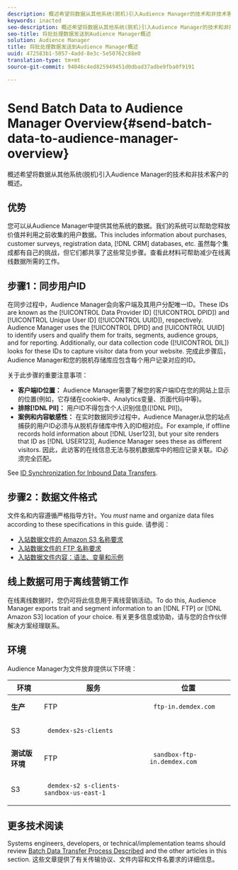 ```yaml
---
description: 概述希望将数据从其他系统(脱机)引入Audience Manager的技术和非技术客户的概述。
keywords: inacted
seo-description: 概述希望将数据从其他系统(脱机)引入Audience Manager的技术和非技术客户的概述。
seo-title: 将批处理数据发送到Audience Manager概述
solution: Audience Manager
title: 将批处理数据发送到Audience Manager概述
uuid: 472583b1-5057-4add-8e3c-5e50762c88e0
translation-type: tm+mt
source-git-commit: 94046c4ed825949451d0dbad37adbe9fba0f9191

---
```



# Send Batch Data to Audience Manager Overview{#send-batch-data-to-audience-manager-overview}

概述希望将数据从其他系统(脱机)引入Audience Manager的技术和非技术客户的概述。

## 优势

<!-- c_offline_to_online.xml -->

您可以从Audience Manager中提供其他系统的数据。我们的系统可以帮助您释放价值并利用之前收集的用户数据。This includes information about purchases, customer surveys, registration data, [!DNL CRM] databases, etc. 虽然每个集成都有自己的挑战，但它们都共享了这些常见步骤。查看此材料可帮助减少在线离线数据所需的工作。

## 步骤1：同步用户ID

在同步过程中，Audience Manager会向客户端及其用户分配唯一ID。These IDs are known as the [!UICONTROL Data Provider ID] ([!UICONTROL DPID]) and [!UICONTROL Unique User ID] ([!UICONTROL UUID]), respectively. Audience Manager uses the [!UICONTROL DPID] and [!UICONTROL UUID] to identify users and qualify them for traits, segments, audience groups, and for reporting. Additionally, our data collection code ([!UICONTROL DIL]) looks for these IDs to capture visitor data from your website. 完成此步骤后，Audience Manager和您的脱机存储库应包含每个用户记录对应的ID。

关于此步骤的重要注意事项：

* **客户端ID位置：** Audience Manager需要了解您的客户端ID在您的网站上显示的位置(例如，它存储在cookie中、Analytics变量、页面代码中等)。
* **排除[!DNL PII]：** 用户ID不得包含个人识别信息([!DNL PII])。
* **案例和内容敏感性：** 在实时数据同步过程中，Audience Manager从您的站点捕获的用户ID必须与从脱机存储库中传入的ID相对应。For example, if offline records hold information about [!DNL User123], but your site renders that ID as [!DNL USER123], Audience Manager sees these as different visitors. 因此，此访客的在线信息无法与脱机数据库中的相应记录关联。ID必须完全匹配。

See [ID Synchronization for Inbound Data Transfers](../../../integration/sending-audience-data/batch-data-transfer-explained/id-sync-http.md).

<!-- 

<p> <b>Step 2: Create a Translation File</b> </p> 
<p>A translation file classifies data according to uniform and logical hierarchy. It is a taxonomy that helps you organize information from general categories (e.g., geography) to more precise classifications (e.g., <i>geography > United States > New York</i>). Also, it labels data with to easy to understand names such as "gender=male" or "color=green" instead of with your internal SKUs, abbreviations, or other names. The file lets Audience Manager display this information in a readable, logical manner. You and your data partners must create and share the translation file with Audience Manager before any real-time or server-to-server data transfers can begin. You can update this file on a schedule relevant to your business needs. </p> 
<p>Important considerations about this step: </p> 
<ul id="ul_6A05AECB0BD649B1BF1B34058E9008E2"> 
 <li id="li_39817ED898F14156A77FCAC066FE0968"> <b>Create a comprehensive list:</b> The translation file must include all the possible values that can be passed in on a particular key. For example, if you have category key called "color" and it accepts the values "red," "green," and "blue," the translation file must contain <i>all</i> those elements. </li> 
 <li id="li_19CAD7683BCF45278E2991C1EDBC9903"> <b>Case and content sensitivity:</b> The key-values in the file must match the values actually passed in to Audience Manager from your website. </li> 
</ul> 
<p>See DATA TRANSLATION FILE. </p>

 -->

## 步骤2：数据文件格式

文件名和内容遵循严格指导方针。You *must* name and organize data files according to these specifications in this guide. 请参阅：

* [入站数据文件的 Amazon S3 名称要求](../../../integration/sending-audience-data/batch-data-transfer-explained/inbound-s3-filenames.md)
* [入站数据文件的 FTP 名称要求](../../../integration/sending-audience-data/batch-data-transfer-explained/inbound-ftp-filenames.md)
* [入站数据文件内容：语法、变量和示例](../../../integration/sending-audience-data/batch-data-transfer-explained/inbound-file-contents.md)

## 线上数据可用于离线营销工作

在线离线数据时，您仍可将此信息用于离线营销活动。To do this, Audience Manager exports trait and segment information to an [!DNL FTP] or [!DNL Amazon S3] location of your choice. 有关更多信息或协助，请与您的合作伙伴解决方案经理联系。

## 环境

Audience Manager为文件放弃提供以下环境：

<table id="table_A61AA64578944B23B5A7355F2A76E882"> 
 <thead> 
  <tr> 
   <th colname="col1" class="entry"> 环境 </th> 
   <th colname="col02" class="entry"> 服务 </th> 
   <th colname="col2" class="entry"> 位置 </th> 
  </tr> 
 </thead>
 <tbody> 
  <tr> 
   <td colname="col1" morerows="1"> <b>生产</b> </td> 
   <td colname="col02"> FTP </td> 
   <td colname="col2"> <p> <code> ftp-in.demdex.com</code> </p> </td> 
  </tr> 
  <tr> 
   <td colname="col02"> S3 </td> 
   <td colname="col2"> <p> <code> demdex-s2s-clients</code> </p> </td> 
  </tr> 
  <tr> 
   <td colname="col1" morerows="1"> <b>测试版环境</b> </td> 
   <td colname="col02"> FTP </td> 
   <td colname="col2"> <p><code> sandbox-ftp-in.demdex.com</code> </p> </td> 
  </tr> 
  <tr> 
   <td colname="col02"> S3 </td> 
   <td colname="col2"> <p> <code> demdex-s2 s-clients-sandbox-us-east-1</code> </p> </td> 
  </tr> 
 </tbody> 
</table>

## 更多技术阅读

Systems engineers, developers, or technical/implementation teams should review [Batch Data Transfer Process Described](../../../integration/sending-audience-data/batch-data-transfer-explained/batch-data-transfer-explained.md#batch-data-transfer-process) and the other articles in this section. 这些文章提供了有关传输协议、文件内容和文件名要求的详细信息。